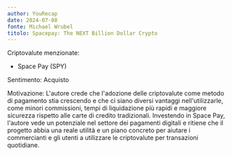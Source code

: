 ```yaml
---
author: YouRecap
date: 2024-07-08
fonte: Michael Wrubel
titolo: Spacepay: The NEXT Billion Dollar Crypto
---
```


Criptovalute menzionate:
- Space Pay (SPY)

Sentimento: Acquisto

Motivazione: L'autore crede che l'adozione delle criptovalute come metodo di pagamento stia crescendo e che ci siano diversi vantaggi nell'utilizzarle, come minori commissioni, tempi di liquidazione più rapidi e maggiore sicurezza rispetto alle carte di credito tradizionali. Investendo in Space Pay, l'autore vede un potenziale nel settore dei pagamenti digitali e ritiene che il progetto abbia una reale utilità e un piano concreto per aiutare i commercianti e gli utenti a utilizzare le criptovalute per transazioni quotidiane.
